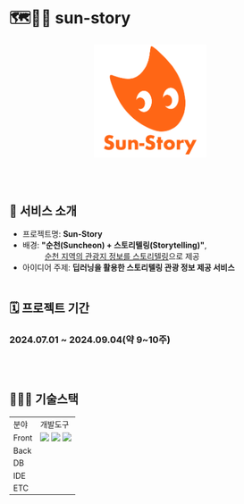 # 🗺️👂🏻 sun-story
<p align="center">
  <img src="https://github.com/2024-SMHRD-DCX-BigData-11/sun-story/blob/main/SS/src/main/resources/static/assets/images/%EC%88%9C%ED%86%A0%EB%A6%AC1.png" width="40%" height="40%">
</p>
<br><br>

## 🙌 서비스 소개
 - 프로젝트명: <b>Sun-Story</b>
 - 배경: <b>"순천(Suncheon) + 스토리텔링(Storytelling)"</b>, <br>
&nbsp;&nbsp;&nbsp;&nbsp;&nbsp;&nbsp;&nbsp;&nbsp;&nbsp;&nbsp;<ins>순천 지역의 관광지 정보를 스토리텔링</ins>으로 제공
 - 아이디어 주제: <b>딥러닝을 활용한 스토리텔링 관광 정보 제공 서비스</b>
<br><br>

## 🗓️ 프로젝트 기간
<h3>2024.07.01 ~ 2024.09.04(약 9~10주)</h3>
<br><br>

## 🧑🏻‍💻 기술스택
<table>
  <tbody>
    <tr>
      <td>분야</td>
      <td>개발도구</td>
    </tr>
    <tr>
      <td>Front</td>
      <td><img src="https://img.shields.io/badge/HTML5-E34F26?style=for-the-badge&logo=html5&logoColor=white">&nbsp;<img src="https://img.shields.io/badge/JavaScript-F7DF1E?style=for-the-badge&logo=JavaScript&logoColor=white">&nbsp;<img src="https://img.shields.io/badge/CSS3-1572B6?style=for-the-badge&logo=css3&logoColor=white"></td>
    </tr>
    <tr>
      <td>Back</td>
      <td></td>
    </tr>
    <tr>
      <td>DB</td>
      <td></td>
    </tr>
    <tr>
      <td>IDE</td>
      <td></td>
    </tr>
    <tr>
      <td>ETC</td>
      <td></td>
    </tr>
  </tbody>
</table>

<br><br>
